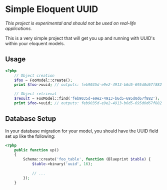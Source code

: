 # Simple Eloquent UUID

*This project is experimental and should not be used on real-life applications.*

This is a very simple project that will get you up and running with UUID's within your eloquent models.



## Usage

```php
<?php 
    // Object creation
    $foo = FooModel::create();
    print $foo->uuid; // outputs: feb9035d-e9e2-4913-b6d5-695d0d67f882

    // Object retrieval
    $result = FooModel::find('feb9035d-e9e2-4913-b6d5-695d0d67f882');
    print $foo->uuid; // outputs: feb9035d-e9e2-4913-b6d5-695d0d67f882
```

## Database Setup
 
In your database migration for your model, you should have the UUID field set up like the following:

```php
<?php
    public function up()
    {
        Schema::create('foo_table', function (Blueprint $table) {
            $table->binary('uuid', 16);
            
            // ...
        });
    }
 